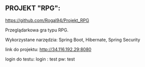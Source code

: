 ## PROJEKT "RPG":

https://github.com/Rogal94/Projekt_RPG

Przeglądarkowa gra typu RPG.

Wykorzystane narzędzia:
Spring Boot, Hibernate, Spring Security


link do projektu:
http://34.116.192.29:8080

login do testu:
login : test   pw: test
